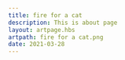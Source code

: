 ```yaml
---
title: fire for a cat
description: This is about page
layout: artpage.hbs
artpath: fire for a cat.png
date: 2021-03-28
---
```

